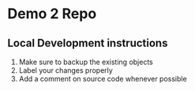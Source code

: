 # Demo 2 Repo

## Local Development instructions
1. Make sure to backup the existing objects
2. Label your changes properly
3. Add a comment on source code whenever possible